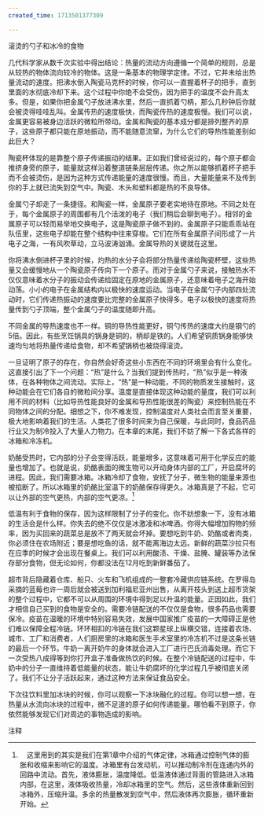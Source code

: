 ```yaml
---
created_time: 1713501377309

---
```

滚烫的勺子和冰冷的食物

几代科学家从数千次实验中得出结论：热量的流动方向遵循一个简单的规则，总是从较热的物体流向较冷的物体。这是一条基本的物理学定律。不过，它并未给出热量流动的速度。把沸水倒入陶瓷马克杯的时候，你可以一直握着杯子的把手，直到里面的水彻底冷却下来。这个过程中你绝不会受伤，因为把手的温度不会升高太多。但是，如果你把金属勺子放进沸水里，然后一直抓着勺柄，那么几秒钟后你就会被烫得哇哇乱叫。金属传热的速度极快，而陶瓷传热的速度极慢。我们可以说，金属更容易被身边活跃的微粒所带动。金属和陶瓷的基本成分都是排列整齐的原子，这些原子都只能在原地振动，而不能随意流窜，为什么它们的导热性能差别如此巨大？

陶瓷杯体现的是靠整个原子传递振动的结果。正如我们曾经说过的，每个原子都会推挤身旁的原子，能量就这样沿着整道链条层层传递。你之所以能够抓着杯子把手而不会被烫伤，是因为这种方式传递能量的速度很慢。而且，大量能量来不及传到你的手上就已流失到空气中。陶瓷、木头和塑料都是热的不良导体。

金属勺子却走了一条捷径。和陶瓷一样，金属原子要老实地待在原地。不同之处在于，每个金属原子的周围都有几个活泼的电子（我们稍后会聊到电子）。相邻的金属原子可以轻而易举地交换电子，这是陶瓷原子做不到的。金属原子只能乖乖站在队伍里，这些电子却能在整个结构中往来穿梭。它们在所有金属原子间形成了一片电子之海，一有风吹草动，立马波涛汹涌。金属导热的关键就在这里。

你将沸水倒进杯子里的时候，灼热的水分子会将部分热量传递给陶瓷杯壁，这些热量又会缓慢地从一个陶瓷原子传向下一个原子。而对于金属勺子来说，接触热水不仅仅意味着水分子的振动会传递给固定在原地的金属原子，还意味着电子之海开始动荡。小小的电子在金属结构内以极快的速度运动。当电子在金属勺子内部四处流动时，它们传递热振动的速度要比完整的金属原子快得多。电子以极快的速度将热量传到勺子顶端，整个金属勺子的温度随即升高。

不同金属的导热速度也不一样。铜的导热性能更好，铜勺传热的速度大约是钢勺的5倍。因此，有些烹饪锅具的锅身是铜的，柄却是铁的。人们希望铜质锅身能够快速均匀地将热量传递给食物，却不希望锅柄也被烧得滚烫。

一旦证明了原子的存在，你自然会好奇这些小东西在不同的环境里会有什么变化。这直接引出了下一个问题：“热”是什么？当我们提到传热时，“热”似乎是一种液体，在各种物体之间流动。实际上，“热”是一种动能，不同的物质发生接触时，这种动能会在它们各自的微粒间分享。温度是直接体现这种动能的量度，我们可以利用不同的材料（比如导热性能良好的金属和导热性能很差的陶瓷）来控制热能在不同物体之间的分配。细想之下，你不难发现，控制温度对人类社会而言至关重要，极大地影响着我们的生活。人类花了很多时间来为自己保暖，与此同时，食品药品行业又为制冷投入了大量人力物力。在本章的末尾，我们不妨了解一下各式各样的冰箱和冷冻机。

奶酪受热时，它内部的分子会变得活跃，能量增多，这意味着可用于化学反应的能量也增加了。也就是说，奶酪表面的微生物可以开动身体内部的工厂，开启腐坏的进程。因此，我们需要冰箱。冰箱冷却了食物，安抚了分子，微生物的能量来源也被掐断了。所以冰箱里的奶酪比室温下的奶酪保存得更久。冰箱真是了不起，它可以让外部的空气更热，内部的空气更凉。[^4]

低温有利于食物的保存，因为这样限制了分子的变化。你不妨想象一下，没有冰箱的生活会是什么样。你失去的绝不仅仅是冰激凌和冰啤酒。你得大幅增加购物的频率，因为买回来的蔬菜总是放不了两天就会坏掉。要想吃到牛奶、奶酪或者肉类，你必须住在农场附近；要是想吃鱼的话，就不能离海边太远。新鲜的蔬菜沙拉只有在应季的时候才会出现在餐桌上。我们可以利用酸渍、干燥、盐腌、罐装等办法保存部分食物，但无论如何，你都没法在12月吃到新鲜番茄了。

超市背后隐藏着仓库、船只、火车和飞机组成的一整套冷藏供应链系统。在罗得岛采摘的蓝莓也许一周后就会被送到加利福尼亚州出售，从离开枝头到送上超市货架的整个过程中，它都不可以从周围的环境中得到足以升温的能量。正因如此，我们才相信自己买到的食物是安全的。需要冷链配送的不仅仅是食物，很多药品也需要保冷。疫苗在温暖的环境中特别容易失效，发展中国家推广疫苗的一大障碍正是他们难以保障全程冷链。环环相扣的冷链在我们这颗星球上纵横交错，连接着农场、城市、工厂和消费者，人们厨房里的冰箱和医生手术室里的冷冻机不过是这条长链的最后一个环节。牛奶一离开奶牛的身体就会进入工厂进行巴氏消毒处理。而它下一次受热八成得等到你打开盒子准备做热饮的时候。在整个冷链配送的过程中，牛奶中的分子一直维持着低能量的状态，能让牛奶腐坏的化学过程几乎被彻底关闭了。我们不让分子活跃起来，通过这种方法来保证食品安全。

下次往饮料里加冰块的时候，你可以观察一下冰块融化的过程。你可以想一想，在热量从水流向冰块的过程中，微不足道的原子如何传递能量。哪怕看不到原子，你依然能够发现它们对周边的事物造成的影响。

注释

[^1]: 　离子是原子得到或失去电子后形成的微粒。在这里，钠原子给了氯原子一个电子，变成带正电的钠离子；与此同时，氯原子变成负离子。听起来似乎有些不合常理，但现在它们携带不同的电荷，所以二者会互相吸引。

[^2]: 　冰块浸没在水面下的体积正好等于它融化后产生的水所占的体积，这个现象完全可以用浮力定律来解释。无论冰块占据的“洞”里填充的是水还是冰，杯子里剩余的水都必须托起它的重量。只要这个洞的体积不变，那么洞里装的是什么东西根本无关紧要。冰块填在洞里的时候，多余的体积会被排除在外，也就是露出水面的那个部分。

[^3]: 　以这种工艺制作的玻璃被称为“冕玻璃”，你也许好奇过这个名字的来历。很多古老的酒吧窗玻璃中央都有一个圆形斑点，那是铁棍留下的痕迹。靠近中央的玻璃是最便宜的，因为它的厚度很不均匀。当然，今非昔比，现在这样的“特质”已经身价百倍。正如我的北方亲戚们所说：“你在高级餐厅里还得为这些东西多付一笔钱。”当然，在我们提到的高端酒吧里也是一样。

[^4]: 　这里用到的其实是我们在第1章中介绍的气体定律，冰箱通过控制气体的膨胀和收缩来影响它的温度。冰箱里有台发动机，可以推动制冷剂在连通内外的回路中流动。首先，液体膨胀，温度降低。低温液体通过背面的管路进入冰箱内部，在这里，液体吸收热量，冷却冰箱里的空气。然后，这些液体重新回到冰箱外，压缩升温。多余的热量散发到空气中，然后液体再次膨胀，循环重新开始。